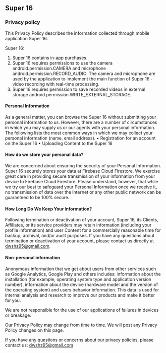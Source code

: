 ## Super 16

### Privacy policy

This Privacy Policy describes the information collected through mobile application Super 16.

Super 16:

1. Super 16 contains in-app purchases.
2. Super 16 requires permissions to use the camera android.permission.CAMERA and microphone android.permission.RECORD_AUDIO. The camera and microphone are used by the application to implement the main function of Super 16 - video recording with real-time processing.
3. Super 16 requires permission to save recorded videos in external storage android.permission.WRITE_EXTERNAL_STORAGE.

#### Personal Information

As a general matter, you can browse the Super 16 without submitting your personal information to us. However, there are a
number of circumstances in which you may supply us or our agents with your personal information. The following lists the
most common ways in which we may collect your personal information (name, email address).
• Registration for an account on the Super 16 
• Uploading Content to the Super 16

#### How do we store your personal data?

We are concerned about ensuring the security of your Personal Information. Super 16 securely stores your data at Firebase 
Cloud Firestore. We exercise great care in providing secure transmission of your information from your device to Firebase 
Cloud Firestore. Please understand, however, that while we try our best to safeguard your Personal Information once we 
receive it, no transmission of data over the Internet or any other public network can be guaranteed to be 100% secure. 

#### How Long Do We Keep Your Information?

Following termination or deactivation of your account, Super 16, its Clients, Affiliates, or its service providers may retain
information (including your profile information) and user Content for a commercially reasonable time for backup, archival,
and/or audit purposes. If you have any questions about termination or deactivation of your account, please contact us
directly at dwshz95@gmail.com. 

#### Non-personal information

Anonymous information that we get about users from other services such as Google Analytics, Google Play and others includes: information about the installation (for example, operating system type and application version number), information about the device (hardware model and the version of the operating system) and users behavior information.
This data is used for internal analysis and research to improve our products and make it better for you.

We are not responsible for the use of our applications of failures in devices or breakage.

Our Privacy Policy may change from time to time. We will post any Privacy Policy changes on this page.

If you have any questions or concerns about our privacy policies, please contact us: 
dwshz95@gmail.com



